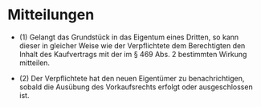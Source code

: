 # Mitteilungen

- (1) Gelangt das Grundstück in das Eigentum eines Dritten, so kann dieser in gleicher Weise wie der Verpflichtete dem Berechtigten den Inhalt des Kaufvertrags mit der im § 469 Abs. 2 bestimmten Wirkung mitteilen.

- (2) Der Verpflichtete hat den neuen Eigentümer zu benachrichtigen, sobald die Ausübung des Vorkaufsrechts erfolgt oder ausgeschlossen ist.

